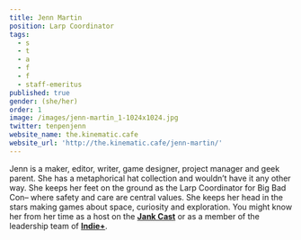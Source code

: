 ```yaml
---
title: Jenn Martin
position: Larp Coordinator
tags:
  - s
  - t
  - a
  - f
  - f
  - staff-emeritus
published: true
gender: (she/her)
order: 1
image: /images/jenn-martin_1-1024x1024.jpg
twitter: tenpenjenn
website_name: the.kinematic.cafe
website_url: 'http://the.kinematic.cafe/jenn-martin/'
---
```


Jenn is a maker, editor, writer, game designer, project manager and geek parent. She has a metaphorical hat collection and wouldn’t have it any other way. She keeps her feet on the ground as the Larp Coordinator for Big Bad Con– where safety and care are central values. She keeps her head in the stars making games about space, curiosity and exploration. You might know her from her time as a host on the **[Jank Cast](http://jankcast.com/)** or as a member of the leadership team of **[Indie+](http://www.indieplus.org/)**.
